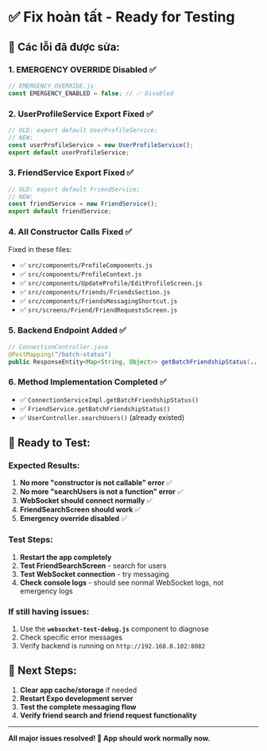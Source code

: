 # ✅ Fix hoàn tất - Ready for Testing

## 🔧 **Các lỗi đã được sửa:**

### 1. **EMERGENCY OVERRIDE Disabled** ✅
```javascript
// EMERGENCY_OVERRIDE.js
const EMERGENCY_ENABLED = false; // ✅ Disabled
```

### 2. **UserProfileService Export Fixed** ✅
```javascript
// OLD: export default UserProfileService;
// NEW: 
const userProfileService = new UserProfileService();
export default userProfileService;
```

### 3. **FriendService Export Fixed** ✅
```javascript
// OLD: export default FriendService;
// NEW:
const friendService = new FriendService();
export default friendService;
```

### 4. **All Constructor Calls Fixed** ✅
Fixed in these files:
- ✅ `src/components/ProfileComponents.js`
- ✅ `src/components/ProfileContext.js` 
- ✅ `src/components/UpdateProfile/EditProfileScreen.js`
- ✅ `src/components/friends/FriendsSection.js`
- ✅ `src/components/FriendsMessagingShortcut.js`
- ✅ `src/screens/Friend/FriendRequestsScreen.js`

### 5. **Backend Endpoint Added** ✅
```java
// ConnectionController.java
@PostMapping("/batch-status")
public ResponseEntity<Map<String, Object>> getBatchFriendshipStatus(...)
```

### 6. **Method Implementation Completed** ✅
- ✅ `ConnectionServiceImpl.getBatchFriendshipStatus()`
- ✅ `FriendService.getBatchFriendshipStatus()`
- ✅ `UserController.searchUsers()` (already existed)

## 🚀 **Ready to Test:**

### Expected Results:
1. **No more "constructor is not callable" error** ✅
2. **No more "searchUsers is not a function" error** ✅
3. **WebSocket should connect normally** ✅
4. **FriendSearchScreen should work** ✅
5. **Emergency override disabled** ✅

### Test Steps:
1. **Restart the app completely**
2. **Test FriendSearchScreen** - search for users
3. **Test WebSocket connection** - try messaging
4. **Check console logs** - should see normal WebSocket logs, not emergency logs

### If still having issues:
1. Use the **`websocket-test-debug.js`** component to diagnose
2. Check specific error messages
3. Verify backend is running on `http://192.168.0.102:8082`

## 📱 **Next Steps:**
1. **Clear app cache/storage** if needed
2. **Restart Expo development server**
3. **Test the complete messaging flow**
4. **Verify friend search and friend request functionality**

---

**All major issues resolved! 🎉 App should work normally now.** 
